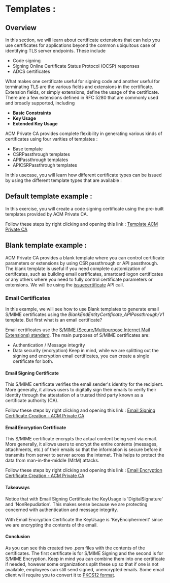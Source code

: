 # Templates :

## Overview
In this section, we will learn about certificate extensions that can help you use certificates for applications beyond the common ubiquitous case of identifying TLS server endpoints. These include 

* Code signing
* Signing Online Certificate Status Protocol (OCSP) responses
* ADCS certificates

What makes one certificate useful for signing code and another useful for terminating TLS are the various fields and extensions in the certificate. Extension fields, or simply extensions, define the usage of the certificate. There are a few extensions defined in RFC 5280 that are commonly used and broadly supported, including 

* **Basic Constraints**
* **Key Usage**
* **Extended Key Usage**

ACM Private CA provides complete flexibility in generating various kinds of certificates using four varities of templates :

* Base template
* CSRPassthrough templates
* APIPassthrough templates
* APICSRPassthrough templates

In this usecase, you will learn how different certificate types can be issued by using the different template types that are available :

## Default template example :

In this exercise, you will create a code signing certificate using the pre-built templates provided by ACM Private CA.

Follow these steps by right clicking and opening this link : [Template ACM Private CA](https://view.highspot.com/viewer/5dc858b666bbaa7b82d9c6d0)


## Blank template example :

ACM Private CA provides a blank template where you can control certificate parameters or extensions by using CSR passthrough or API passthrough. The blank template is useful if you need complete customization of certifcates, such as building email certificates, smartcard logon certificates or any others where you need to fully control certificate parameters or extensions. We will be using the [issuecertificate](https://boto3.amazonaws.com/v1/documentation/api/latest/reference/services/acm-pca.html#ACMPCA.Client.issue_certificate) API call.


### Email Certificates

In this example, we will see how to use Blank templates to generate email S/MIME certificates using the *BlankEndEntityCertificate_APIPassthrough/V1* template. But first what is an email certificate?

Email certificates use the [S/MIME (Secure/Multipurpose Internet Mail Extensions) standard](https://tools.ietf.org/html/rfc3850). The main purposes of S/MIME certificates are:
* Authentication / Message integrity
* Data security (encryption)
Keep in mind, while we are splitting out the signing and encryption email certificates, you can create a single certificate for both. 

#### Email Signing Certificate
This S/MIME certificate verifies the email sender's identity for the recipient. More generally, it allows users to digitally sign their emails to verify their identity through the attestation of a trusted third party known as a certificate authority (CA).

Follow these steps by right clicking and opening this link : [Email Signing Certificate Creation - ACM Private CA](https://view.highspot.com/viewer/60527022811717050593b62e)

#### Email Encryption Certificate
This S/MIME certificate encrypts the actual content being sent via email. More generally, it allows users to encrypt the entire contents (messages, attachments, etc.) of their emails so that the information is secure before it transmits from server to server across the internet. This helps to protect the data from man-in-the-middle (MitM) attacks.

Follow these steps by right clicking and opening this link : [Email Encryption Certificate Creation - ACM Private CA](https://view.highspot.com/viewer/6052700c34d6be026002db81)

#### Takeaways
Notice that with Email Signing Certificate the KeyUsage is 'DigitalSignature' and 'NonRepudiation'. This makes sense because we are protecting concerned with authentication and message integrity. 

With Email Encryption Certificate the KeyUsage is 'KeyEncipherment' since we are encrypting the contents of the email. 

#### Conclusion
As you can see this created two .pem files with the contents of the certificates. The first certificate is for S/MIME Signing and the second is for S/MIME Encryption. Keep in mind you can combine them into one certificate if needed, however some organizations split these up so that if one is not available, employees can still send signed, unencrypted emails. Some email client will require you to convert it to [PKCS12 format](https://cryptography.io/en/latest/hazmat/primitives/asymmetric/serialization.html?highlight=pkcs12#cryptography.hazmat.primitives.serialization.pkcs12.serialize_key_and_certificates).






